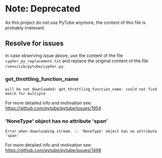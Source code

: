 # Note: Deprecated

As this project do not use PyTube anymore, the content of this file is probably irrelevant.

## Resolve for issues

In case observing issue above, use the content of the file `cypher_py_replacement.txt` and replace
the original content of the file `/venv/Lib/pytube/cypher.py`.

### get_throttling_function_name

```
will be not downloaded: get_throttling_function_name: could not find match for multiple
```

For more detailed info and motivation see: https://github.com/pytube/pytube/issues/1954


### 'NoneType' object has no attribute 'span'

```
Error when downloading stream. :: 'NoneType' object has no attribute 'span'
```

For more detailed info and motivation see: https://github.com/pytube/pytube/issues/1498
